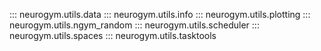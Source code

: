 ::: neurogym.utils.data
::: neurogym.utils.info
::: neurogym.utils.plotting
::: neurogym.utils.ngym_random
::: neurogym.utils.scheduler
::: neurogym.utils.spaces
::: neurogym.utils.tasktools
